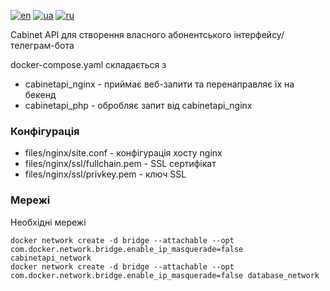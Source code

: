[![en](https://img.shields.io/badge/lang-en-red.svg)](README.md)
[![ua](https://img.shields.io/badge/lang-ua-yellow.svg)](README.ua.md)
[![ru](https://img.shields.io/badge/lang-ru-blue.svg)](README.ru.md)

Cabinet API для створення власного абонентського інтерфейсу/телеграм-бота

docker-compose.yaml складається з
  + cabinetapi_nginx - приймає веб-запити та перенаправляє їх на бекенд
  + cabinetapi_php - обробляє запит від cabinetapi_nginx

### Конфігурація
  + files/nginx/site.conf - конфігурація хосту nginx
  + files/nginx/ssl/fullchain.pem - SSL сертифікат
  + files/nginx/ssl/privkey.pem - ключ SSL

### Мережі

Необхідні мережі

```
docker network create -d bridge --attachable --opt com.docker.network.bridge.enable_ip_masquerade=false cabinetapi_network
docker network create -d bridge --attachable --opt com.docker.network.bridge.enable_ip_masquerade=false database_network
```
